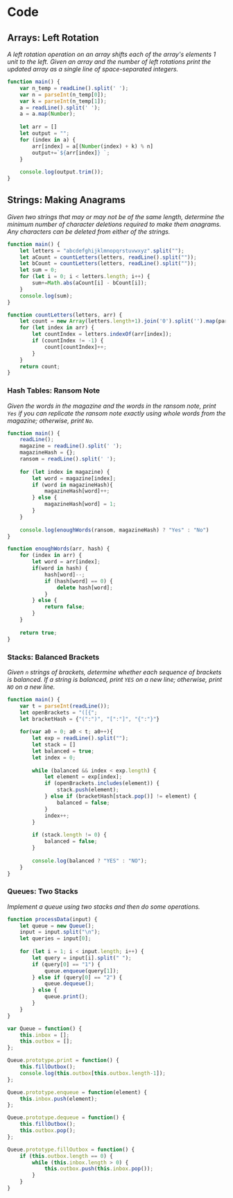 # Code

## Arrays: Left Rotation
_A left rotation operation on an array shifts each of the array's elements 1 unit to the left. Given an array and the number of left rotations print the updated array as a single line of space-separated integers._

```javascript
function main() {
    var n_temp = readLine().split(' ');
    var n = parseInt(n_temp[0]);
    var k = parseInt(n_temp[1]);
    a = readLine().split(' ');
    a = a.map(Number);
    
    let arr = []
    let output = "";
    for (index in a) {
        arr[index] = a[(Number(index) + k) % n]
        output+=`${arr[index]} `;
    }
    
    console.log(output.trim());
}
```

## Strings: Making Anagrams
_Given two strings that may or may not be of the same length, determine the minimum number of character deletions required to make them anagrams. Any characters can be deleted from either of the strings._

```javascript
function main() {
    let letters = "abcdefghijklmnopqrstuvwxyz".split("");
    let aCount = countLetters(letters, readLine().split(""));
    let bCount = countLetters(letters, readLine().split(""));
    let sum = 0;
    for (let i = 0; i < letters.length; i++) {
        sum+=Math.abs(aCount[i] - bCount[i]);
    }
    console.log(sum);
}

function countLetters(letters, arr) {
    let count = new Array(letters.length+1).join('0').split('').map(parseFloat);
    for (let index in arr) {
        let countIndex = letters.indexOf(arr[index]);
        if (countIndex != -1) {
            count[countIndex]++;
        }
    }
    return count;
}
```

### Hash Tables: Ransom Note
_Given the words in the magazine and the words in the ransom note, print `Yes` if you can replicate the ransom note exactly using whole words from the magazine; otherwise, print `No`._

```javascript
function main() {
    readLine();
    magazine = readLine().split(' ');
    magazineHash = {};
    ransom = readLine().split(' ');
    
    for (let index in magazine) {
        let word = magazine[index];
        if (word in magazineHash){
            magazineHash[word]++;
        } else {
            magazineHash[word] = 1; 
        }
    }
    
    console.log(enoughWords(ransom, magazineHash) ? "Yes" : "No")
}

function enoughWords(arr, hash) {
    for (index in arr) {
        let word = arr[index];
        if(word in hash) {
            hash[word]--;
            if (hash[word] == 0) {
                delete hash[word];
            } 
        } else {
            return false;
        }
    }
    
    return true;
}
```

### Stacks: Balanced Brackets
_Given `n` strings of brackets, determine whether each sequence of brackets is balanced. If a string is balanced, print `YES` on a new line; otherwise, print `NO` on a new line._

```javascript
function main() {
    var t = parseInt(readLine());
    let openBrackets = "([{";
    let bracketHash = {"(":")", "[":"]", "{":"}"}
    
    for(var a0 = 0; a0 < t; a0++){
        let exp = readLine().split("");
        let stack = []
        let balanced = true;
        let index = 0;
        
        while (balanced && index < exp.length) {
            let element = exp[index];
            if (openBrackets.includes(element)) {
                stack.push(element);
            } else if (bracketHash[stack.pop()] != element) {
                balanced = false;
            }
            index++;
        }
        
        if (stack.length != 0) {
            balanced = false;
        }
        
        console.log(balanced ? "YES" : "NO");
    }
}
```

### Queues: Two Stacks
_Implement a queue using two stacks and then do some operations._

```javascript
function processData(input) {
    let queue = new Queue();
    input = input.split("\n");
    let queries = input[0];
    
    for (let i = 1; i < input.length; i++) {
        let query = input[i].split(" ");
        if (query[0] == "1") {
            queue.enqueue(query[1]);
        } else if (query[0] == "2") {
            queue.dequeue();
        } else {
            queue.print();
        }
    }
}

var Queue = function() {
    this.inbox = [];
    this.outbox = [];
};

Queue.prototype.print = function() {
    this.fillOutbox();
    console.log(this.outbox[this.outbox.length-1]);
};

Queue.prototype.enqueue = function(element) {
    this.inbox.push(element);
};

Queue.prototype.dequeue = function() {
    this.fillOutbox();
    this.outbox.pop();
};

Queue.prototype.fillOutbox = function() {
    if (this.outbox.length == 0) {
        while (this.inbox.length > 0) {
            this.outbox.push(this.inbox.pop());
        }
    }
}
```
